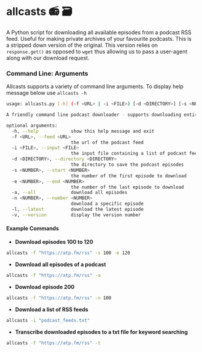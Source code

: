 # allcasts 📻 🗃


A Python script for downloading all available episodes from a podcast RSS feed. Useful for making private archives of your favourite podcasts.
This is a stripped down version of the original.
This version relies on `response.get()` as opposed to `wget` thus allowing us to pass a user-agent along with our download request. 
### Command Line: Arguments

Allcasts supports a variety of command line arguments. To display help message below use `allcasts -h`

```bash
usage: allcasts.py [-h] (-f <URL> | -i <FILE>) [-d <DIRECTORY>] [-s <NUMBER>] [-e <NUMBER>] [-a] [-n <NUMBER>] [-l] [-v]

A friendly command line podcast downloader - supports downloading entire feeds, individual episodes, and a range of episodes

optional arguments:
  -h, --help            show this help message and exit
  -f <URL>, --feed <URL>
                        the url of the podcast feed
  -i <FILE>, --input <FILE>
                        the input file containing a list of podcast feeds
  -d <DIRECTORY>, --directory <DIRECTORY>
                        the directory to save the podcast episodes
  -s <NUMBER>, --start <NUMBER>
                        the number of the first episode to download
  -e <NUMBER>, --end <NUMBER>
                        the number of the last episode to download
  -a, --all             download all episodes
  -n <NUMBER>, --number <NUMBER>
                        download a specific episode
  -l, --latest          download the latest episode
  -v, --version         display the version number
```

#### Example Commands

* **Download episodes 100 to 120**

```bash
allcasts -f "https://atp.fm/rss" -s 100 -e 120
```

* **Download all episodes of a podcast**

```bash
allcasts -f "https://atp.fm/rss" -a
```

* **Download episode 200**

```bash
allcasts -f "https://atp.fm/rss" -n 100
```

* **Download a list of RSS feeds**

```bash
allcasts -i "podcast_feeds.txt"
```

* **Transcribe downloaded episodes to a txt file for keyword searching**

```bash
allcasts -f "https://atp.fm/rss" -t
```
